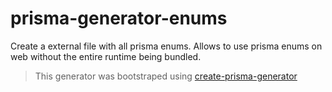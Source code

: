 # prisma-generator-enums

Create a external file with all prisma enums. Allows to use prisma enums on web without the entire runtime being bundled.

> This generator was bootstraped using [create-prisma-generator](https://github.com/YassinEldeeb/create-prisma-generator)
